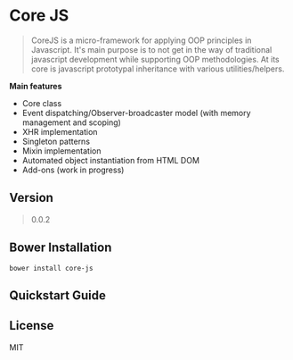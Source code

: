 Core JS
=======

> CoreJS is a micro-framework for applying OOP principles in Javascript. It's main purpose is to not get in the way of traditional javascript development while supporting OOP methodologies. At its core is javascript prototypal inheritance with various utilities/helpers.

**Main features**

+ Core class
+ Event dispatching/Observer-broadcaster model (with memory management and scoping)
+ XHR implementation
+ Singleton patterns
+ Mixin implementation
+ Automated object instantiation from HTML DOM
+ Add-ons (work in progress)


Version
----
> 0.0.2

Bower Installation
--------------
    bower install core-js


Quickstart Guide
--------------


License
----

MIT
